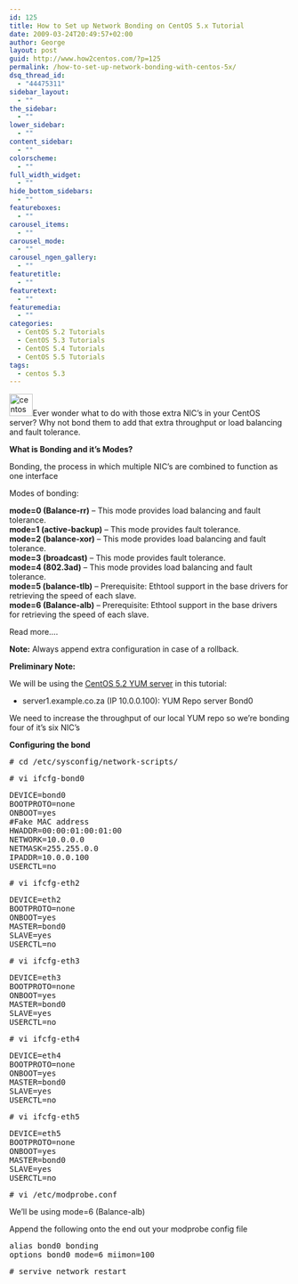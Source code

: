 ```yaml
---
id: 125
title: How to Set up Network Bonding on CentOS 5.x Tutorial
date: 2009-03-24T20:49:57+02:00
author: George
layout: post
guid: http://www.how2centos.com/?p=125
permalink: /how-to-set-up-network-bonding-with-centos-5x/
dsq_thread_id:
  - "44475311"
sidebar_layout:
  - ""
the_sidebar:
  - ""
lower_sidebar:
  - ""
content_sidebar:
  - ""
colorscheme:
  - ""
full_width_widget:
  - ""
hide_bottom_sidebars:
  - ""
featureboxes:
  - ""
carousel_items:
  - ""
carousel_mode:
  - ""
carousel_ngen_gallery:
  - ""
featuretitle:
  - ""
featuretext:
  - ""
featuremedia:
  - ""
categories:
  - CentOS 5.2 Tutorials
  - CentOS 5.3 Tutorials
  - CentOS 5.4 Tutorials
  - CentOS 5.5 Tutorials
tags:
  - centos 5.3
---
```

[<img loading="lazy" src="http://www.how2centos.com/wp-content/uploads/2009/05/centos.gif" alt="centos" title="centos" width="42" height="40" class="alignleft size-full wp-image-225" />](http://www.how2centos.com/wp-content/uploads/2009/05/centos.gif)Ever wonder what to do with those extra NIC&#8217;s in your CentOS server? Why not bond them to add that extra throughput or load balancing and fault tolerance.

<!--more-->

**What is Bonding and it&#8217;s Modes?**

Bonding, the process in which multiple NIC&#8217;s are combined to function as one interface

Modes of bonding:

**mode=0 (Balance-rr)** &#8211; This mode provides load balancing and fault tolerance.  
**mode=1 (active-backup)** &#8211; This mode provides fault tolerance.  
**mode=2 (balance-xor)** &#8211; This mode provides load balancing and fault tolerance.  
**mode=3 (broadcast)** &#8211; This mode provides fault tolerance.  
**mode=4 (802.3ad)** &#8211; This mode provides load balancing and fault tolerance.  
**mode=5 (balance-tlb)** &#8211; Prerequisite: Ethtool support in the base drivers for retrieving the speed of each slave.  
**mode=6 (Balance-alb)** &#8211; Prerequisite: Ethtool support in the base drivers for retrieving the speed of each slave.

Read more&#8230;. 

**Note:** Always append extra configuration in case of a rollback.

**Preliminary Note:**

We will be using the [CentOS 5.2 YUM server](http://www.how2centos.com/creating-a-local-yum-repository-on-centos-5x/) in this tutorial:

* server1.example.co.za (IP 10.0.0.100): YUM Repo server Bond0

We need to increase the throughput of our local YUM repo so we&#8217;re bonding four of it&#8217;s six NIC&#8217;s

**Configuring the bond**

<pre class="toolbar:2 nums:false nums-toggle:false theme:github font:droid-sans-mono whitespace-before:1 whitespace-after:1 lang:default decode:true"># cd /etc/sysconfig/network-scripts/
</pre>

<pre class="toolbar:2 nums:false nums-toggle:false theme:github font:droid-sans-mono whitespace-before:1 whitespace-after:1 lang:default decode:true"># vi ifcfg-bond0
</pre>

<pre class="theme:github font:droid-sans-mono lang:vim decode:true" >DEVICE=bond0
BOOTPROTO=none
ONBOOT=yes
#Fake MAC address
HWADDR=00:00:01:00:01:00
NETWORK=10.0.0.0
NETMASK=255.255.0.0
IPADDR=10.0.0.100
USERCTL=no
</pre>

<pre class="toolbar:2 nums:false nums-toggle:false theme:github font:droid-sans-mono whitespace-before:1 whitespace-after:1 lang:default decode:true"># vi ifcfg-eth2
</pre>

<pre class="theme:github font:droid-sans-mono lang:vim decode:true" >DEVICE=eth2
BOOTPROTO=none
ONBOOT=yes
MASTER=bond0
SLAVE=yes
USERCTL=no
</pre>

<pre class="toolbar:2 nums:false nums-toggle:false theme:github font:droid-sans-mono whitespace-before:1 whitespace-after:1 lang:default decode:true"># vi ifcfg-eth3
</pre>

<pre class="theme:github font:droid-sans-mono lang:vim decode:true" >DEVICE=eth3
BOOTPROTO=none
ONBOOT=yes
MASTER=bond0
SLAVE=yes
USERCTL=no
</pre>

<pre class="toolbar:2 nums:false nums-toggle:false theme:github font:droid-sans-mono whitespace-before:1 whitespace-after:1 lang:default decode:true"># vi ifcfg-eth4
</pre>

<pre class="theme:github font:droid-sans-mono lang:vim decode:true" >DEVICE=eth4
BOOTPROTO=none
ONBOOT=yes
MASTER=bond0
SLAVE=yes
USERCTL=no
</pre>

<pre class="toolbar:2 nums:false nums-toggle:false theme:github font:droid-sans-mono whitespace-before:1 whitespace-after:1 lang:default decode:true"># vi ifcfg-eth5
</pre>

<pre class="theme:github font:droid-sans-mono lang:vim decode:true" >DEVICE=eth5
BOOTPROTO=none
ONBOOT=yes
MASTER=bond0
SLAVE=yes
USERCTL=no
</pre>

<pre class="toolbar:2 nums:false nums-toggle:false theme:github font:droid-sans-mono whitespace-before:1 whitespace-after:1 lang:default decode:true"># vi /etc/modprobe.conf
</pre>

We&#8217;ll be using mode=6 (Balance-alb)

Append the following onto the end out your modprobe config file

<pre class="theme:github font:droid-sans-mono lang:vim decode:true" >alias bond0 bonding
options bond0 mode=6 miimon=100
</pre>

<pre class="toolbar:2 nums:false nums-toggle:false theme:github font:droid-sans-mono whitespace-before:1 whitespace-after:1 lang:default decode:true"># servive network restart
</pre>